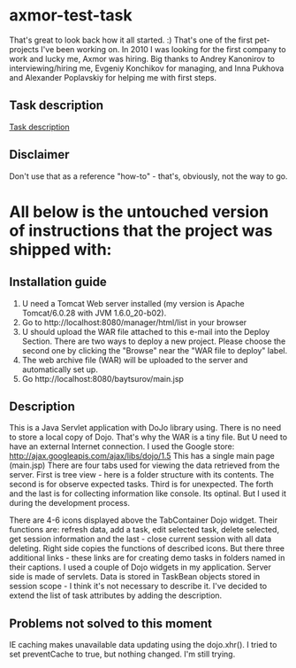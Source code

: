 # axmor-test-task

That's great to look back how it all started. :) That's one of the first pet-projects I've been working on.
In 2010 I was looking for the first company to work and lucky me, Axmor was hiring.
Big thanks to Andrey Kanonirov to interviewing/hiring me, Evgeniy Konchikov for managing, and Inna Pukhova and Alexander Poplavskiy for helping me with first steps.   

## Task description
[Task description](https://github.com/barthezzko/axmor-test-task/blob/master/task.md)

## Disclaimer
Don't use that as a reference "how-to" - that's, obviously, not the way to go. 

# All below is the untouched version of instructions that the project was shipped with:

## Installation guide
1) U need a Tomcat Web server installed (my version is Apache Tomcat/6.0.28 with JVM 1.6.0_20-b02).
2) Go to http://localhost:8080/manager/html/list in your browser
3) U should upload the WAR file attached to this e-mail into the Deploy Section. There are two ways to deploy a new project. Please choose the second one by clicking the "Browse" near the "WAR file to deploy" label.
4) The web archive file (WAR) will be uploaded to the server and automatically set up.
5) Go http://localhost:8080/baytsurov/main.jsp

## Description
This is a Java Servlet application with DoJo library using.
There is no need to store a local copy of Dojo. That's why the WAR is a tiny file. But U need to have an external Internet connection. I used the Google store: http://ajax.googleapis.com/ajax/libs/dojo/1.5
This has a single main page (main.jsp)
There are four tabs used for viewing the data retrieved from the server. First is tree view - here is a folder structure with its contents.
The second is for observe expected tasks. Third is for unexpected. The forth and the last is for collecting information like console. Its optinal. But I used it during the development process.

There are 4-6 icons displayed above the TabContainer Dojo widget. Their functions are: refresh data, add a task, edit selected task, delete selected, get session information and the last - close current session with all data deleting.
Right side copies the functions of described icons. But there three additional links - these links are for creating demo tasks in folders named in their captions.
I used a couple of Dojo widgets in my application.
Server side is made of servlets. Data is stored in TaskBean objects stored in session scope - I think it's not necessary to describe it.
I've decided to extend the list of task attributes by adding the description.

## Problems not solved to this moment
IE caching makes unavailable data updating using the dojo.xhr(). I tried to set preventCache to true, but nothing changed. I'm still trying.
